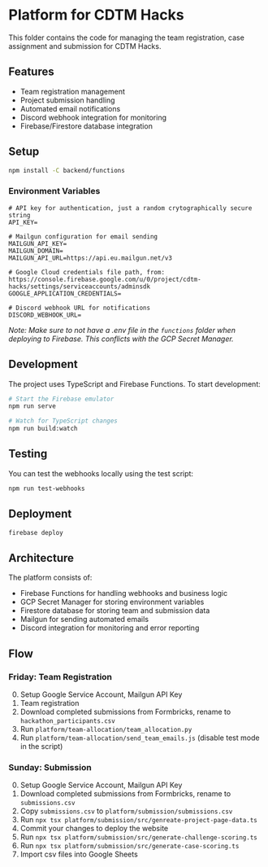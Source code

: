 # Platform for CDTM Hacks

This folder contains the code for managing the team registration, case assignment and submission for CDTM Hacks.

## Features

- Team registration management
- Project submission handling
- Automated email notifications
- Discord webhook integration for monitoring
- Firebase/Firestore database integration

## Setup

```bash
npm install -C backend/functions
```

### Environment Variables

```
# API key for authentication, just a random crytographically secure string
API_KEY=

# Mailgun configuration for email sending
MAILGUN_API_KEY=
MAILGUN_DOMAIN=
MAILGUN_API_URL=https://api.eu.mailgun.net/v3

# Google Cloud credentials file path, from: https://console.firebase.google.com/u/0/project/cdtm-hacks/settings/serviceaccounts/adminsdk
GOOGLE_APPLICATION_CREDENTIALS=

# Discord webhook URL for notifications
DISCORD_WEBHOOK_URL=
```

_Note: Make sure to not have a .env file in the `functions` folder when deploying to Firebase. This conflicts with the GCP Secret Manager._

## Development

The project uses TypeScript and Firebase Functions. To start development:

```bash
# Start the Firebase emulator
npm run serve

# Watch for TypeScript changes
npm run build:watch
```

## Testing

You can test the webhooks locally using the test script:

```bash
npm run test-webhooks
```

## Deployment

```bash
firebase deploy
```

## Architecture

The platform consists of:

- Firebase Functions for handling webhooks and business logic
- GCP Secret Manager for storing environment variables
- Firestore database for storing team and submission data
- Mailgun for sending automated emails
- Discord integration for monitoring and error reporting

## Flow

### Friday: Team Registration

0. Setup Google Service Account, Mailgun API Key
1. Team registration
2. Download completed submissions from Formbricks, rename to `hackathon_participants.csv`
3. Run `platform/team-allocation/team_allocation.py`
4. Run `platform/team-allocation/send_team_emails.js` (disable test mode in the script)

### Sunday: Submission

0. Setup Google Service Account, Mailgun API Key
1. Download completed submissions from Formbricks, rename to `submissions.csv`
2. Copy `submissions.csv` to `platform/submission/submissions.csv`
3. Run `npx tsx platform/submission/src/genreate-project-page-data.ts`
4. Commit your changes to deploy the website
5. Run `npx tsx platform/submission/src/generate-challenge-scoring.ts`
6. Run `npx tsx platform/submission/src/generate-case-scoring.ts`
7. Import csv files into Google Sheets
